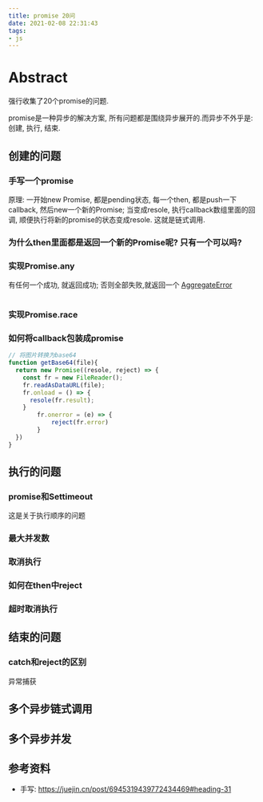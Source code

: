 ```yaml
---
title: promise 20问
date: 2021-02-08 22:31:43
tags:
- js
---
```

# Abstract

强行收集了20个promise的问题.

promise是一种异步的解决方案, 所有问题都是围绕异步展开的.而异步不外乎是: 创建, 执行, 结束.

## 创建的问题

### 手写一个promise
原理: 一开始new Promise, 都是pending状态, 每一个then, 都是push一下callback, 然后new一个新的Promise; 当变成resole, 执行callback数组里面的回调, 顺便执行将新的promise的状态变成resole. 这就是链式调用. 

### 为什么then里面都是返回一个新的Promise呢? 只有一个可以吗?

### 实现Promise.any
有任何一个成功, 就返回成功; 否则全部失败,就返回一个 [AggregateError](https://developer.mozilla.org/en-US/docs/Web/JavaScript/Reference/Global_Objects/AggregateError)
```js

```

### 实现Promise.race

### 如何将callback包装成promise

```js
// 将图片转换为base64
function getBase64(file){
  return new Promise((resole, reject) => {
    const fr = new FileReader();
    fr.readAsDataURL(file);
    fr.onload = () => {
      resole(fr.result);
    }
		fr.onerror = (e) => {
			reject(fr.error)
		}
  })
}
```

## 执行的问题

### promise和Settimeout

这是关于执行顺序的问题

### 最大并发数

### 取消执行

### 如何在then中reject

### 超时取消执行

## 结束的问题

### catch和reject的区别

异常捕获

## 多个异步链式调用

## 多个异步并发

## 参考资料
* 手写: https://juejin.cn/post/6945319439772434469#heading-31